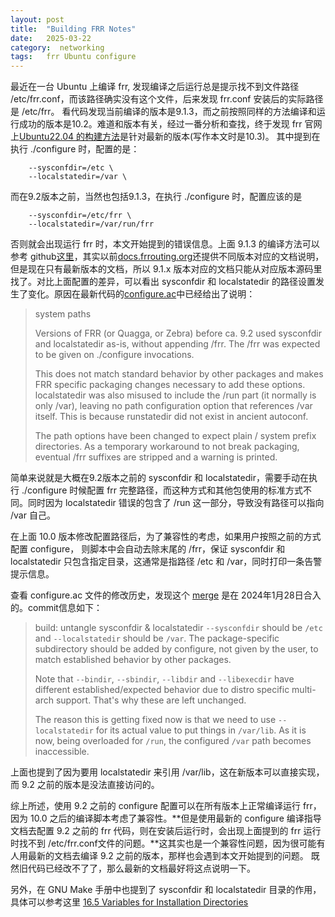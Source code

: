 ```yaml
---
layout: post
title:  "Building FRR Notes"
date:   2025-03-22
category:  networking
tags:   frr Ubuntu configure
---
```


最近在一台 Ubuntu 上编译 frr, 发现编译之后运行总是提示找不到文件路径 /etc/frr.conf，而该路径确实没有这个文件，后来发现 frr.conf 安装后的实际路径是 /etc/frr。
看代码发现当前编译的版本是9.1.3，而之前按照同样的方法编译和运行成功的版本是10.2。难道和版本有关，经过一番分析和查找，终于发现 frr 官网上[Ubuntu22.04
的构建方法](https://docs.frrouting.org/projects/dev-guide/en/latest/building-frr-for-ubuntu2204.html)是针对最新的版本(写作本文时是10.3)。
其中提到在执行 ./configure 时，配置的是：

```shell
    --sysconfdir=/etc \
    --localstatedir=/var \
```

而在9.2版本之前，当然也包括9.1.3，在执行 ./configure 时，配置应该的是

```shell
    --sysconfdir=/etc/frr \
    --localstatedir=/var/run/frr
```

否则就会出现运行 frr 时，本文开始提到的错误信息。上面 9.1.3 的编译方法可以参考 github[这里](https://github.com/FRRouting/frr/blob/stable/9.1/doc/developer/include-compile.rst)，其实以前[docs.frrouting.org](https://docs.frrouting.org/projects/dev-guide/en/latest/index.html)还提供不同版本对应的文档说明，但是现在只有最新版本的文档，所以 9.1.x 版本对应的文档只能从对应版本源码里找了。对比上面配置的差异，可以看出 sysconfdir 和 localstatedir 的路径设置发生了变化。原因在最新代码的[configure.ac](https://github.com/FRRouting/frr/blob/master/configure.ac)中已经给出了说明：

> system paths
> 
> Versions of FRR (or Quagga, or Zebra) before ca. 9.2 used sysconfdir and
> localstatedir as-is, without appending /frr.  The /frr was expected to be
> given on ./configure invocations.
> 
> This does not match standard behavior by other packages and makes FRR
> specific packaging changes necessary to add these options.  localstatedir
> was also misused to include the /run part (it normally is only /var),
> leaving no path configuration option that references /var itself.  This
> is because runstatedir did not exist in ancient autoconf.
> 
> The path options have been changed to expect plain / system prefix
> directories.  As a temporary workaround to not break packaging, eventual
> /frr suffixes are stripped and a warning is printed.

简单来说就是大概在9.2版本之前的 sysconfdir 和 localstatedir，需要手动在执行 ./configure 时候配置 frr 完整路径，而这种方式和其他包使用的标准方式不同。同时因为 localstatedir 错误的包含了 /run 这一部分，导致没有路径可以指向 /var 自己。

在上面 10.0 版本修改配置路径后，为了兼容性的考虑，如果用户按照之前的方式配置 configure， 则脚本中会自动去除末尾的 /frr，保证 sysconfdir 和 localstatedir 只包含指定目录，这通常是指路径 /etc 和 /var，同时打印一条告警提示信息。

查看 configure.ac 文件的修改历史，发现这个 [merge](https://github.com/FRRouting/frr/commit/ff62df2e4484b9f89fea4ed736006c21f3a797cc) 是在 2024年1月28日合入的。commit信息如下：

> build: untangle sysconfdir & localstatedir
> `--sysconfdir` should be `/etc` and `--localstatedir` should be `/var`.
> The package-specific subdirectory should be added by configure, not
> given by the user, to match established behavior by other packages.
> 
> Note that `--bindir`, `--sbindir`, `--libdir` and `--libexecdir` have
> different established/expected behavior due to distro specific
> multi-arch support.  That's why these are left unchanged.
> 
> The reason this is getting fixed now is that we need to use
> `--localstatedir` for its actual value to put things in `/var/lib`.  As
> it is now, being overloaded for `/run`, the configured `/var` path
> becomes inaccessible.

上面也提到了因为要用 localstatedir 来引用 /var/lib，这在新版本可以直接实现，而 9.2 之前的版本是没法直接访问的。

综上所述，使用 9.2 之前的 configure 配置可以在所有版本上正常编译运行 frr，因为 10.0 之后的编译脚本考虑了兼容性。**但是使用最新的 configure 编译指导文档去配置 9.2 之前的 frr 代码，则在安装后运行时，会出现上面提到的 frr 运行时找不到 /etc/frr.conf文件的问题。**这其实也是一个兼容性问题，因为很可能有人用最新的文档去编译 9.2 之前的版本，那样也会遇到本文开始提到的问题。 既然旧代码已经改不了了，那么最新的文档最好将这点说明一下。

另外，在 GNU Make 手册中也提到了 sysconfdir 和 localstatedir 目录的作用，具体可以参考这里 [16.5 Variables for Installation Directories](https://www.gnu.org/software/make/manual/make.html#Directory-Variables)

